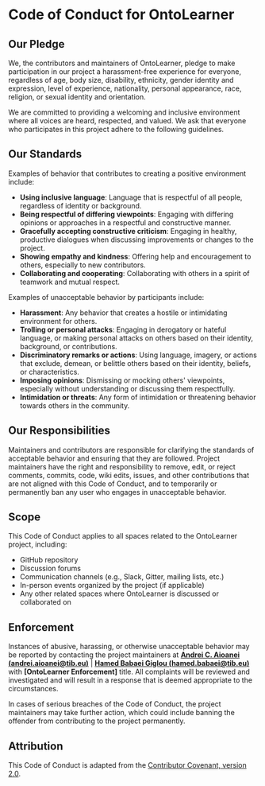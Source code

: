 # Code of Conduct for OntoLearner

## Our Pledge

We, the contributors and maintainers of OntoLearner, pledge to make participation in our project a harassment-free experience for everyone, regardless of age, body size, disability, ethnicity, gender identity and expression, level of experience, nationality, personal appearance, race, religion, or sexual identity and orientation.

We are committed to providing a welcoming and inclusive environment where all voices are heard, respected, and valued. We ask that everyone who participates in this project adhere to the following guidelines.

## Our Standards

Examples of behavior that contributes to creating a positive environment include:

- **Using inclusive language**: Language that is respectful of all people, regardless of identity or background.
- **Being respectful of differing viewpoints**: Engaging with differing opinions or approaches in a respectful and constructive manner.
- **Gracefully accepting constructive criticism**: Engaging in healthy, productive dialogues when discussing improvements or changes to the project.
- **Showing empathy and kindness**: Offering help and encouragement to others, especially to new contributors.
- **Collaborating and cooperating**: Collaborating with others in a spirit of teamwork and mutual respect.

Examples of unacceptable behavior by participants include:

- **Harassment**: Any behavior that creates a hostile or intimidating environment for others.
- **Trolling or personal attacks**: Engaging in derogatory or hateful language, or making personal attacks on others based on their identity, background, or contributions.
- **Discriminatory remarks or actions**: Using language, imagery, or actions that exclude, demean, or belittle others based on their identity, beliefs, or characteristics.
- **Imposing opinions**: Dismissing or mocking others' viewpoints, especially without understanding or discussing them respectfully.
- **Intimidation or threats**: Any form of intimidation or threatening behavior towards others in the community.

## Our Responsibilities

Maintainers and contributors are responsible for clarifying the standards of acceptable behavior and ensuring that they are followed. Project maintainers have the right and responsibility to remove, edit, or reject comments, commits, code, wiki edits, issues, and other contributions that are not aligned with this Code of Conduct, and to temporarily or permanently ban any user who engages in unacceptable behavior.

## Scope

This Code of Conduct applies to all spaces related to the OntoLearner project, including:

- GitHub repository
- Discussion forums
- Communication channels (e.g., Slack, Gitter, mailing lists, etc.)
- In-person events organized by the project (if applicable)
- Any other related spaces where OntoLearner is discussed or collaborated on

## Enforcement

Instances of abusive, harassing, or otherwise unacceptable behavior may be reported by contacting the project maintainers at **[Andrei C. Aioanei (andrei.aioanei@tib.eu)](mailto:andrei.aioanei@tib.eu)** | **[Hamed Babaei Giglou (hamed.babaei@tib.eu)](mailto:hamed.babaei@tib.eu)** with **[OntoLearner Enforcement]** title. All complaints will be reviewed and investigated and will result in a response that is deemed appropriate to the circumstances.

In cases of serious breaches of the Code of Conduct, the project maintainers may take further action, which could include banning the offender from contributing to the project permanently.

## Attribution

This Code of Conduct is adapted from the [Contributor Covenant, version 2.0](https://www.contributor-covenant.org/version/2/0/code_of_conduct.html).
